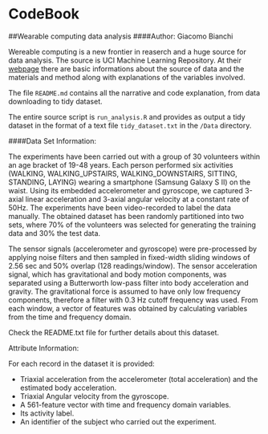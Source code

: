 # CodeBook 

##Wearable computing data analysis
####Author: Giacomo Bianchi

Wereable computing is a new frontier in reaserch and a huge source for data analysis. The source is UCI Machine Learning Repository. At their [webpage][link] there are basic informations about the source of data and the materials and method along with explanations of the variables involved. 

The file `README.md` contains all the narrative and code explanation, from data downloading to tidy dataset. 

The entire source script is `run_analysis.R` and provides as output a tidy dataset in the format of a text file `tidy_dataset.txt` in the `/Data` directory.

####Data Set Information:

The experiments have been carried out with a group of 30 volunteers within an age bracket of 19-48 years. Each person performed six activities (WALKING, WALKING_UPSTAIRS, WALKING_DOWNSTAIRS, SITTING, STANDING, LAYING) wearing a smartphone (Samsung Galaxy S II) on the waist. Using its embedded accelerometer and gyroscope, we captured 3-axial linear acceleration and 3-axial angular velocity at a constant rate of 50Hz. The experiments have been video-recorded to label the data manually. The obtained dataset has been randomly partitioned into two sets, where 70% of the volunteers was selected for generating the training data and 30% the test data.

The sensor signals (accelerometer and gyroscope) were pre-processed by applying noise filters and then sampled in fixed-width sliding windows of 2.56 sec and 50% overlap (128 readings/window). The sensor acceleration signal, which has gravitational and body motion components, was separated using a Butterworth low-pass filter into body acceleration and gravity. The gravitational force is assumed to have only low frequency components, therefore a filter with 0.3 Hz cutoff frequency was used. From each window, a vector of features was obtained by calculating variables from the time and frequency domain.

Check the README.txt file for further details about this dataset.

Attribute Information:

For each record in the dataset it is provided:
- Triaxial acceleration from the accelerometer (total acceleration) and the estimated body acceleration.
- Triaxial Angular velocity from the gyroscope.
- A 561-feature vector with time and frequency domain variables.
- Its activity label.
- An identifier of the subject who carried out the experiment. 

[link]:http://archive.ics.uci.edu/ml/datasets/Human+Activity+Recognition+Using+Smartphones